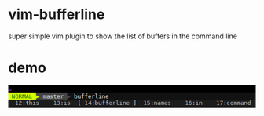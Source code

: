 # vim-bufferline

super simple vim plugin to show the list of buffers in the command line

# demo

![img](bufferline.png)
